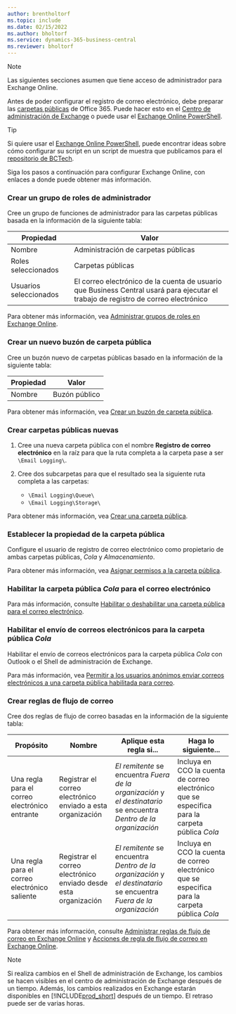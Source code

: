 ```yaml
---
author: brentholtorf
ms.topic: include
ms.date: 02/15/2022
ms.author: bholtorf
ms.service: dynamics-365-business-central
ms.reviewer: bholtorf
---
```


> [!NOTE]
> Las siguientes secciones asumen que tiene acceso de administrador para Exchange Online.

Antes de poder configurar el registro de correo electrónico, debe preparar las [carpetas públicas](/exchange/collaboration-exo/public-folders/public-folders) de Office 365. Puede hacer esto en el [Centro de administración de Exchange](/exchange/exchange-admin-center?preserve-view=true) o puede usar el [Exchange Online PowerShell](/powershell/exchange/exchange-online-powershell?view=exchange-ps&?preserve-view=true).

> [!TIP]
> Si quiere usar el [Exchange Online PowerShell](/powershell/exchange/exchange-online-powershell?view=exchange-ps&preserve-view=true), puede encontrar ideas sobre cómo configurar su script en un script de muestra que publicamos para el [repositorio de BCTech](https://github.com/microsoft/BCTech/tree/master/samples/EmailLogging).

Siga los pasos a continuación para configurar Exchange Online, con enlaces a donde puede obtener más información.

### Crear un grupo de roles de administrador

Cree un grupo de funciones de administrador para las carpetas públicas basada en la información de la siguiente tabla:

|Propiedad        |Valor                     |
|----------------|--------------------------|
|Nombre            |Administración de carpetas públicas |
|Roles seleccionados  |Carpetas públicas            |
|Usuarios seleccionados  |El correo electrónico de la cuenta de usuario que Business Central usará para ejecutar el trabajo de registro de correo electrónico|

Para obtener más información, vea [Administrar grupos de roles en Exchange Online](/exchange/permissions-exo/role-groups).

### Crear un nuevo buzón de carpeta pública

Cree un buzón nuevo de carpetas públicas basado en la información de la siguiente tabla:

|Propiedad        |Valor                     |
|----------------|--------------------------|
|Nombre            |Buzón público            |

Para obtener más información, vea [Crear un buzón de carpeta pública](/exchange/collaboration-exo/public-folders/create-public-folder-mailbox).

### Crear carpetas públicas nuevas

1. Cree una nueva carpeta pública con el nombre **Registro de correo electrónico** en la raíz para que la ruta completa a la carpeta pase a ser `\Email Logging\`.
2. Cree dos subcarpetas para que el resultado sea la siguiente ruta completa a las carpetas:

    - `\Email Logging\Queue\`
    - `\Email Logging\Storage\`

Para obtener más información, vea [Crear una carpeta pública](/exchange/collaboration-exo/public-folders/create-public-folder).

### Establecer la propiedad de la carpeta pública

Configure el usuario de registro de correo electrónico como propietario de ambas carpetas públicas, *Cola* y *Almacenamiento*.

Para obtener más información, vea [Asignar permisos a la carpeta pública](/exchange/collaboration-exo/public-folders/set-up-public-folders#step-3-assign-permissions-to-the-public-folder).

### Habilitar la carpeta pública *Cola* para el correo electrónico

  Para más información, consulte [Habilitar o deshabilitar una carpeta pública para el correo electrónico](/exchange/collaboration-exo/public-folders/enable-or-disable-mail-for-public-folder).

### Habilitar el envío de correos electrónicos para la carpeta pública *Cola*

Habilitar el envío de correos electrónicos para la carpeta pública *Cola* con Outlook o el Shell de administración de Exchange.

Para más información, vea [Permitir a los usuarios anónimos enviar correos electrónicos a una carpeta pública habilitada para correo](/exchange/collaboration-exo/public-folders/enable-or-disable-mail-for-public-folder#allow-anonymous-users-to-send-email-to-a-mail-enabled-public-folder?preserve-view=true).

### Crear reglas de flujo de correo

Cree dos reglas de flujo de correo basadas en la información de la siguiente tabla:

|Propósito  |Nombre |Aplique esta regla si...             |Haga lo siguiente...                          |
|---------|-----|----------------------------------|---------------------------------------------|
|Una regla para el correo electrónico entrante |Registrar el correo electrónico enviado a esta organización|*El remitente* se encuentra *Fuera de la organización* y *el destinatario* se encuentra *Dentro de la organización*|Incluya en CCO la cuenta de correo electrónico que se especifica para la carpeta pública *Cola*|
|Una regla para el correo electrónico saliente | Registrar el correo electrónico enviado desde esta organización |*El remitente* se encuentra *Dentro de la organización* y *el destinatario* se encuentra *Fuera de la organización*|Incluya en CCO la cuenta de correo electrónico que se especifica para la carpeta pública *Cola*|

Para obtener más información, consulte [Administrar reglas de flujo de correo en Exchange Online](/exchange/security-and-compliance/mail-flow-rules/manage-mail-flow-rules?preserve-view=true) y [Acciones de regla de flujo de correo en Exchange Online](/exchange/security-and-compliance/mail-flow-rules/mail-flow-rule-actions?preserve-view=true).

> [!NOTE]
> Si realiza cambios en el Shell de administración de Exchange, los cambios se hacen visibles en el centro de administración de Exchange después de un tiempo. Además, los cambios realizados en Exchange estarán disponibles en [!INCLUDE[prod_short](prod_short.md)] después de un tiempo. El retraso puede ser de varias horas.
